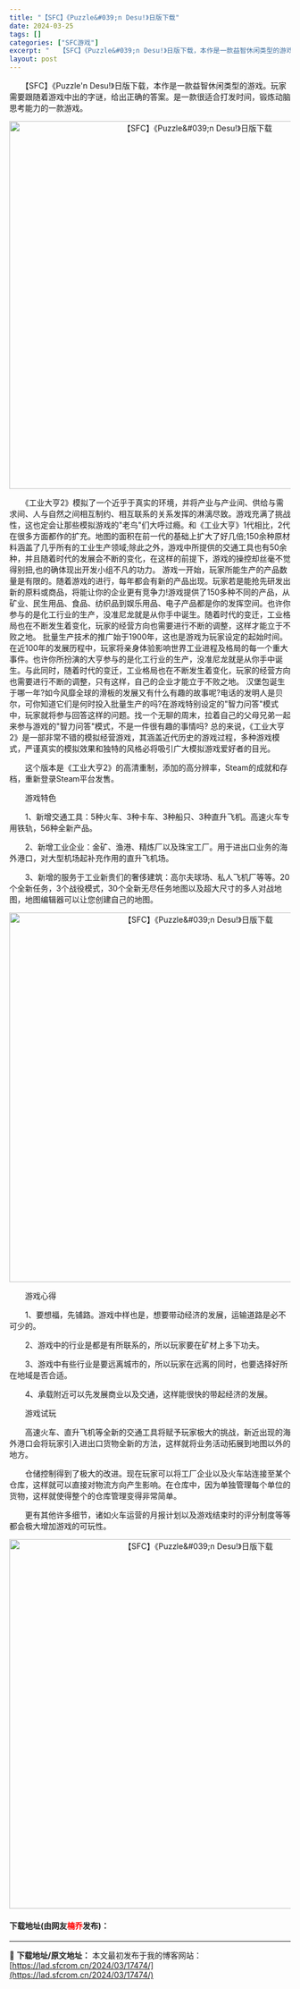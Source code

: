 ```yaml
---
title: "【SFC】《Puzzle&#039;n Desu!》日版下载"
date: 2024-03-25
tags: []
categories: ["SFC游戏"]
excerpt: "　　【SFC】《Puzzle&#039;n Desu!》日版下载，本作是一款益智休闲类型的游戏。玩家需要跟随着游戏中出的字谜，给出正确的答案。是一款很适合打发时间，锻炼动脑思考能力的一款游戏。 　　《工业大亨2》模拟了一个近乎于真实的环境，并将产业与产业间、供给与需求间、人与自然之间相互制约、相互联系&hellip;"
layout: post
---
```


 <p>　　【SFC】《Puzzle&#39;n Desu!》日版下载，本作是一款益智休闲类型的游戏。玩家需要跟随着游戏中出的字谜，给出正确的答案。是一款很适合打发时间，锻炼动脑思考能力的一款游戏。</p> <p align="center"><img align="" border="0" src="https://lad.sfcrom.cn/wp-content/uploads/2024/03/20240325_6600c8496bf26.png" width="658" alt="【SFC】《Puzzle&amp;#039;n Desu!》日版下载" /></p> <p>　　《工业大亨2》模拟了一个近乎于真实的环境，并将产业与产业间、供给与需求间、人与自然之间相互制约、相互联系的关系发挥的淋漓尽致。游戏充满了挑战性，这也定会让那些模拟游戏的&quot;老鸟&quot;们大呼过瘾。和《工业大亨》1代相比，2代在很多方面都作的扩充。地图的面积在前一代的基础上扩大了好几倍;150余种原材料涵盖了几乎所有的工业生产领域;除此之外，游戏中所提供的交通工具也有50余种，并且随着时代的发展会不断的变化，在这样的前提下，游戏的操控却丝毫不觉得别扭,也的确体现出开发小组不凡的功力。 游戏一开始，玩家所能生产的产品数量是有限的。随着游戏的进行，每年都会有新的产品出现。玩家若是能抢先研发出新的原料或商品，将能让你的企业更有竞争力!游戏提供了150多种不同的产品，从矿业、民生用品、食品、纺织品到娱乐用品、电子产品都是你的发挥空间。也许你参与的是化工行业的生产，没准尼龙就是从你手中诞生。随着时代的变迁，工业格局也在不断发生着变化，玩家的经营方向也需要进行不断的调整，这样才能立于不败之地。 批量生产技术的推广始于1900年，这也是游戏为玩家设定的起始时间。在近100年的发展历程中，玩家将亲身体验影响世界工业进程及格局的每一个重大事件。也许你所扮演的大亨参与的是化工行业的生产，没准尼龙就是从你手中诞生。与此同时，随着时代的变迁，工业格局也在不断发生着变化，玩家的经营方向也需要进行不断的调整，只有这样，自己的企业才能立于不败之地。 汉堡包诞生于哪一年?如今风靡全球的滑板的发展又有什么有趣的故事呢?电话的发明人是贝尔，可你知道它们是何时投入批量生产的吗?在游戏特别设定的&quot;智力问答&quot;模式中，玩家就将参与回答这样的问题。找一个无聊的周末，拉着自己的父母兄弟一起来参与游戏的&quot;智力问答&quot;模式，不是一件很有趣的事情吗? 总的来说，《工业大亨2》是一部非常不错的模拟经营游戏，其涵盖近代历史的游戏过程，多种游戏模式，严谨真实的模拟效果和独特的风格必将吸引广大模拟游戏爱好者的目光。</p> <p>　　这个版本是《工业大亨2》的高清重制，添加的高分辨率，Steam的成就和存档，重新登录Steam平台发售。</p> <p>　　游戏特色</p> <p>　　1、新增交通工具：5种火车、3种卡车、3种船只、3种直升飞机。高速火车专用铁轨，56种全新产品。</p> <p>　　2、新增工业企业：金矿、渔港、精炼厂以及珠宝工厂。用于进出口业务的海外港口，对大型机场起补充作用的直升飞机场。</p> <p>　　3、新增的服务于工业新贵们的奢侈建筑：高尔夫球场、私人飞机厂等等。20个全新任务，3个战役模式，30个全新无尽任务地图以及超大尺寸的多人对战地图，地图编辑器可以让您创建自己的地图。</p> <p align="center"><img align="" border="0" src="https://lad.sfcrom.cn/wp-content/uploads/2024/03/20240325_6600c84abe394.png" width="661" alt="【SFC】《Puzzle&amp;#039;n Desu!》日版下载" /></p> <p>　　游戏心得</p> <p>　　1、要想福，先铺路。游戏中样也是，想要带动经济的发展，运输道路是必不可少的。</p> <p>　　2、游戏中的行业是都是有所联系的，所以玩家要在矿材上多下功夫。</p> <p>　　3、游戏中有些行业是要远离城市的，所以玩家在远离的同时，也要选择好所在地域是否合适。</p> <p>　　4、承载附近可以先发展商业以及交通，这样能很快的带起经济的发展。</p> <p>　　游戏试玩</p> <p>　　高速火车、直升飞机等全新的交通工具将赋予玩家极大的挑战，新近出现的海外港口会将玩家引入进出口货物全新的方法，这样就将业务活动拓展到地图以外的地方。</p> <p>　　仓储控制得到了极大的改进。现在玩家可以将工厂企业以及火车站连接至某个仓库，这样就可以直接对物流方向产生影响。在仓库中，因为单独管理每个单位的货物，这样就使得整个的仓库管理变得非常简单。</p> <p>　　更有其他许多细节，诸如火车运营的月报计划以及游戏结束时的评分制度等等都会极大增加游戏的可玩性。</p> <p align="center"><img align="" border="0" src="https://lad.sfcrom.cn/wp-content/uploads/2024/03/20240325_6600c84c88cb6.png" width="661" alt="【SFC】《Puzzle&amp;#039;n Desu!》日版下载" /></p> <p><h4>下载地址(由网友<font color="red">楠乔</font>发布)：</h4></p> 

---
📖 **下载地址/原文地址：** 本文最初发布于我的博客网站：[https://lad.sfcrom.cn/2024/03/17474/](https://lad.sfcrom.cn/2024/03/17474/)
